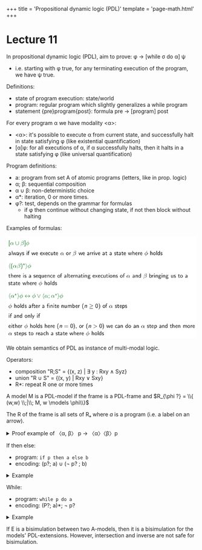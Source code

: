 +++
title = 'Propositional dynamic logic (PDL)'
template = 'page-math.html'
+++
# Lecture 11
In propositional dynamic logic (PDL), aim to prove: φ → [while σ do α] ψ
- i.e. starting with φ true, for any terminating execution of the program, we have ψ true.

Definitions:
- state of program execution: state/world
- program: regular program which slightly generalizes a while program
- statement {pre}program{post}: formula pre → [program] post

For every program α we have modality \<α\>:
- \<α\>: it's possible to execute α from current state, and successfully halt in state satisfying φ (like existential quantification)
- [α]φ: for all executions of α, if α successfully halts, then it halts in a state satisfying φ (like universal quantification)

Program definitions:
- a: program from set A of atomic programs (letters, like in prop. logic)
- α; β: sequential composition
- α ∪ β: non-deterministic choice
- α\*: iteration, 0 or more times.
- φ?: test, depends on the grammar for formulas
    - if φ then continue without changing state, if not then block without halting

Examples of formulas:

![Formula examples](formula-examples.png)

We obtain semantics of PDL as instance of multi-modal logic.

Operators:
- composition "R;S" = {(x, z) | ∃ y : Rxy ∧ Syz}
- union "R ∪ S" = {(x, y) | Rxy ∨ Sxy}
- R\*: repeat R one or more times

A model M is a PDL-model if the frame is a PDL-frame and $R_{\phi ?} = \\{ (w,w) \\;|\\; M, w \models \phi\\}$

The R of the frame is all sets of Rₐ where _a_ is a program (i.e. a label on an arrow).

<details>
<summary>Proof example of 〈α, β〉 p → 〈α〉〈β〉p</summary>

- Take a PDL model and a state x.
- Assume x ⊨ 〈α, β〉 p
- That is, there is a state y such that $(x, y) \in R_{\alpha;\beta}$ and y ⊨ p.
- $R_{\alpha;\beta} = R_{\alpha}; R_{\beta}$
- That is, there is a state u such that $(x, u) \in R_{\alpha}$ and $(u,y) \in R_{\beta}$.
- Because $(u,y) ∈ R_{\beta}$ and y ⊨ p, we have u ⊨ 〈β〉 p
- Because $(x,u) ∈ R_{\alpha}$, we have and u ⊨ 〈β〉p we have x ⊨ 〈α〉〈β〉p.
</details>

If then else:
- program: `if p then a else b`
- encoding: (p?; a) ∪ (¬ p? ; b)

<details>
<summary>Example</summary>

![Model](model-if-then-else.dot.svg)

<details>
<summary>Graphviz code</summary>

<!-- :Tangle(dot) model-if-then-else.dot -->
```dot
digraph g {
rankdir=LR
1 [xlabel="[p]"]
1 -> 2 [label="a"]
4 -> 2 [label="b"]
1 -> 3 [label="b"]
4 -> 3 [label="a"]
}

```

</details>

Calculate the relation for `if p then a else b`, which is encoded as `(p?; a) ∪ (¬ p?; b)`:

![Calculation](if-then-else-calculation.png)
</details>

While:
- program: `while p do a`
- encoding: (P?; a)\*; ¬ p?

<details>
<summary>Example</summary>

![Model](model-while.dot.svg)

<details>
<summary>Graphviz code</summary>

<!-- :Tangle(dot) model-while.dot -->
```dot
digraph g {
rankdir=LR
1 -> 2 [label="a"]
2 -> 3 [label="a"]
3 -> 4 [label="a"]
4 -> 5 [label="a"]
5 -> 6 [label="a"]
1 [xlabel="[p]"]
2 [xlabel="[p]"]
3 [xlabel="[p]"]
4 [xlabel="[p]"]
}
```

</details>

Calculating the relation `while p do a`, encoded as `(p?; a)*; ¬ p?`:

![Calculation](while-calculation.png)
</details>

If E is a bisimulation between two A-models, then it is a bisimulation for the models' PDL-extensions.
However, intersection and inverse are not safe for bisimulation.
